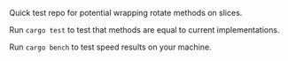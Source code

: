 Quick test repo for potential wrapping rotate methods on slices. 

Run `cargo test` to test that methods are equal to current implementations.

Run `cargo bench` to test speed results on your machine.
